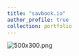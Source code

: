 ```yaml
---
title: "savbook.io"
author_profile: true
collection: portfolio
---
```


![500x300.png](/uploads/500x300.png)
